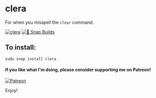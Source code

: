 # clera

For when you misspell the `clear` command.

[![clera](https://snapcraft.io/clera/badge.svg)](https://snapcraft.io/clera) [![🧪 Snap Builds](https://github.com/kz6fittycent/clera/workflows/%F0%9F%A7%AA%20Snap%20Builds/badge.svg)](https://github.com/kz6fittycent/clera/actions?query=workflow:"🧪+Snap+Builds")

## To install:
```
sudo snap install clera
```

#### If you like what I'm doing, please consider supporting me on Patreon!
[![Patreon](https://img.shields.io/badge/Patreon-F96854?style=for-the-badge&logo=patreon&logoColor=white)](https://www.patreon.com/kz6fittycent)  

Enjoy!
